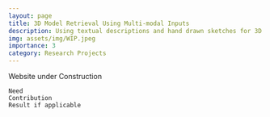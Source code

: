 ```yaml
---
layout: page
title: 3D Model Retrieval Using Multi-modal Inputs
description: Using textual descriptions and hand drawn sketches for 3D model retrieval.
img: assets/img/WIP.jpeg
importance: 3
category: Research Projects
---
```


Website under Construction

    Need
    Contribution
    Result if applicable
